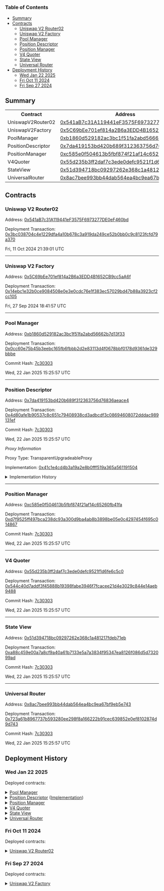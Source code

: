 # 


### Table of Contents
- [Summary](#summary)
- [Contracts](#contracts)
	- [Uniswap V2 Router02](#uniswap-v2-router02)
	- [Uniswap V2 Factory](#uniswap-v2-factory)
	- [Pool Manager](#pool-manager)
	- [Position Descriptor](#position-descriptor)
	- [Position Manager](#position-manager)
	- [V4 Quoter](#v4-quoter)
	- [State View](#state-view)
	- [Universal Router](#universal-router)
- [Deployment History](#deployment-history)
	- [Wed Jan 22 2025](#wed-jan-22-2025)
	- [Fri Oct 11 2024](#fri-oct-11-2024)
	- [Fri Sep 27 2024](#fri-sep-27-2024)

## Summary
<table>
<tr>
    <th>Contract</th>
    <th>Address</th>
    <th>Version</th>
</tr><tr>
    <td>UniswapV2Router02</td>
    <td><a href="https://worldscan.org/address/0x541aB7c31A119441eF3575F6973277DE0eF460bd" target="_blank">0x541aB7c31A119441eF3575F6973277DE0eF460bd</a></td>
    <td>N/A</td>
    </tr>
<tr>
    <td>UniswapV2Factory</td>
    <td><a href="https://worldscan.org/address/0x5C69bEe701ef814a2B6a3EDD4B1652CB9cc5aA6f" target="_blank">0x5C69bEe701ef814a2B6a3EDD4B1652CB9cc5aA6f</a></td>
    <td>N/A</td>
    </tr>
<tr>
    <td>PoolManager</td>
    <td><a href="https://worldscan.org/address/0xb1860d529182ac3bc1f51fa2abd56662b7d13f33" target="_blank">0xb1860d529182ac3bc1f51fa2abd56662b7d13f33</a></td>
    <td>N/A</td>
    </tr>
<tr>
    <td>PositionDescriptor</td>
    <td><a href="https://worldscan.org/address/0x7da419153bd420b689f312363756d76836aeace4" target="_blank">0x7da419153bd420b689f312363756d76836aeace4</a></td>
    <td>N/A</td>
    </tr>
<tr>
    <td>PositionManager</td>
    <td><a href="https://worldscan.org/address/0xc585e0f504613b5fbf874f21af14c65260fb41fa" target="_blank">0xc585e0f504613b5fbf874f21af14c65260fb41fa</a></td>
    <td>N/A</td>
    </tr>
<tr>
    <td>V4Quoter</td>
    <td><a href="https://worldscan.org/address/0x55d235b3ff2daf7c3ede0defc9521f1d6fe6c5c0" target="_blank">0x55d235b3ff2daf7c3ede0defc9521f1d6fe6c5c0</a></td>
    <td>N/A</td>
    </tr>
<tr>
    <td>StateView</td>
    <td><a href="https://worldscan.org/address/0x51d394718bc09297262e368c1a481217fdeb71eb" target="_blank">0x51d394718bc09297262e368c1a481217fdeb71eb</a></td>
    <td>N/A</td>
    </tr>
<tr>
    <td>UniversalRouter</td>
    <td><a href="https://worldscan.org/address/0x8ac7bee993bb44dab564ea4bc9ea67bf9eb5e743" target="_blank">0x8ac7bee993bb44dab564ea4bc9ea67bf9eb5e743</a></td>
    <td>N/A</td>
    </tr></table>

## Contracts

### Uniswap V2 Router02
  
Address: [0x541aB7c31A119441eF3575F6973277DE0eF460bd](https://worldscan.org/address/0x541aB7c31A119441eF3575F6973277DE0eF460bd)
  
Deployment Transaction: [0x3bc038704c4e1229dfa4a10b678c3a919da249ce52b0bb0c9c8123fcfd79a370](https://worldscan.org/tx/0x3bc038704c4e1229dfa4a10b678c3a919da249ce52b0bb0c9c8123fcfd79a370)
  

  

  
Fri, 11 Oct 2024 21:39:01 UTC



---

### Uniswap V2 Factory
  
Address: [0x5C69bEe701ef814a2B6a3EDD4B1652CB9cc5aA6f](https://worldscan.org/address/0x5C69bEe701ef814a2B6a3EDD4B1652CB9cc5aA6f)
  
Deployment Transaction: [0x14ebc1e32b0ce9084508e0e3e0cdc76e1f383ec57029bd47b88a3923cf2cc105](https://worldscan.org/tx/0x14ebc1e32b0ce9084508e0e3e0cdc76e1f383ec57029bd47b88a3923cf2cc105)
  

  

  
Fri, 27 Sep 2024 18:41:57 UTC



---

### Pool Manager
  
Address: [0xb1860d529182ac3bc1f51fa2abd56662b7d13f33](https://worldscan.org/address/0xb1860d529182ac3bc1f51fa2abd56662b7d13f33)
  
Deployment Transaction: [0x0cc60e75b45b3eebc165fb6fbbb2d2e83113d4f0678bbf0178d9361de329bbbe](https://worldscan.org/tx/0x0cc60e75b45b3eebc165fb6fbbb2d2e83113d4f0678bbf0178d9361de329bbbe)
  

  
Commit Hash: [7c30303](git@github.com:Uniswap/contracts/commit/7c30303)
  
Wed, 22 Jan 2025 15:25:57 UTC



---

### Position Descriptor
  
Address: [0x7da419153bd420b689f312363756d76836aeace4](https://worldscan.org/address/0x7da419153bd420b689f312363756d76836aeace4)
  
Deployment Transaction: [0x4d80afe1b90537c8c651c79408938cd3adbcdf3c08694608072dddac989131ef](https://worldscan.org/tx/0x4d80afe1b90537c8c651c79408938cd3adbcdf3c08694608072dddac989131ef)
  

  
Commit Hash: [7c30303](git@github.com:Uniswap/contracts/commit/7c30303)
  
Wed, 22 Jan 2025 15:25:57 UTC



_Proxy Information_



Proxy Type: TransparentUpgradeableProxy



Implementation: [0x41c1e4cd4b3a19a2e8b0fff519a365a561191504](https://worldscan.org/address/0x41c1e4cd4b3a19a2e8b0fff519a365a561191504)



  <details>
  <summary>Implementation History</summary>
  <table>
      <tr>
          <th>Version</th>
          <th>Address</th>
          <th>Commit Hash</th>
      </tr>
      <tr>
          <td>N/A</td>
          <td><a href="https://worldscan.org/address/0x41c1e4cd4b3a19a2e8b0fff519a365a561191504" target="_blank">0x41c1e4cd4b3a19a2e8b0fff519a365a561191504</a></td>
          <td><a href="git@github.com:Uniswap/contracts/commit/7c30303" target="_blank">7c30303</a></td>
      </tr>
  </table>
  </details>
    

---

### Position Manager
  
Address: [0xc585e0f504613b5fbf874f21af14c65260fb41fa](https://worldscan.org/address/0xc585e0f504613b5fbf874f21af14c65260fb41fa)
  
Deployment Transaction: [0xd7f9525ff497bca238dc93a300d9ba4ab8b3898be05e0c4297454f695c014867](https://worldscan.org/tx/0xd7f9525ff497bca238dc93a300d9ba4ab8b3898be05e0c4297454f695c014867)
  

  
Commit Hash: [7c30303](git@github.com:Uniswap/contracts/commit/7c30303)
  
Wed, 22 Jan 2025 15:25:57 UTC



---

### V4 Quoter
  
Address: [0x55d235b3ff2daf7c3ede0defc9521f1d6fe6c5c0](https://worldscan.org/address/0x55d235b3ff2daf7c3ede0defc9521f1d6fe6c5c0)
  
Deployment Transaction: [0x544c40d7addf3f45888b19398fabe3946f7fcacee21d4e3029c844e14aeb9488](https://worldscan.org/tx/0x544c40d7addf3f45888b19398fabe3946f7fcacee21d4e3029c844e14aeb9488)
  

  
Commit Hash: [7c30303](git@github.com:Uniswap/contracts/commit/7c30303)
  
Wed, 22 Jan 2025 15:25:57 UTC



---

### State View
  
Address: [0x51d394718bc09297262e368c1a481217fdeb71eb](https://worldscan.org/address/0x51d394718bc09297262e368c1a481217fdeb71eb)
  
Deployment Transaction: [0xa88c459e00a7a8cf9a40a61b7133e5a7a3834f95347ea8126f086d5d732099ad](https://worldscan.org/tx/0xa88c459e00a7a8cf9a40a61b7133e5a7a3834f95347ea8126f086d5d732099ad)
  

  
Commit Hash: [7c30303](git@github.com:Uniswap/contracts/commit/7c30303)
  
Wed, 22 Jan 2025 15:25:57 UTC



---

### Universal Router
  
Address: [0x8ac7bee993bb44dab564ea4bc9ea67bf9eb5e743](https://worldscan.org/address/0x8ac7bee993bb44dab564ea4bc9ea67bf9eb5e743)
  
Deployment Transaction: [0x723a61b8967737b593280ee298f8a166222b91cec639852e0ef8102874d9d743](https://worldscan.org/tx/0x723a61b8967737b593280ee298f8a166222b91cec639852e0ef8102874d9d743)
  

  
Commit Hash: [7c30303](git@github.com:Uniswap/contracts/commit/7c30303)
  
Wed, 22 Jan 2025 15:25:57 UTC



## Deployment History
  

### Wed Jan 22 2025
  
  
  
Deployed contracts:
  
<details>
  <summary>
    <a href="https://worldscan.org/address/0xb1860d529182ac3bc1f51fa2abd56662b7d13f33">Pool Manager</a>
  </summary>
  <table>
    <tr>
      <td>Commit hash: <a href="git@github.com:Uniswap/contracts/commit/7c30303" target="_blank">7c30303</a></td>
    </tr>
<tr>
      <th>Parameter</th>
      <th>Value</th>
    </tr>
    <tr>
      <td>initialOwner</td>
      <td><a href="https://worldscan.org/address/0xcb2436774C3e191c85056d248EF4260ce5f27A9D" target="_blank">0xcb2436774C3e191c85056d248EF4260ce5f27A9D</a></td>
    </tr>
  </table>
</details>
<details>
  <summary>
    <a href="https://worldscan.org/address/0x7da419153bd420b689f312363756d76836aeace4">Position Descriptor</a> (<a href="https://worldscan.org/address/0x41c1e4cd4b3a19a2e8b0fff519a365a561191504">Implementation</a>)
  </summary>
  <table>
    <tr>
      <td>Commit hash: <a href="git@github.com:Uniswap/contracts/commit/7c30303" target="_blank">7c30303</a></td>
    </tr>
<tr>
      <th>Parameter</th>
      <th>Value</th>
    </tr>
    <tr>
      <td>_poolManager</td>
      <td><a href="https://worldscan.org/address/0xb1860D529182ac3BC1F51Fa2ABd56662b7D13f33" target="_blank">0xb1860D529182ac3BC1F51Fa2ABd56662b7D13f33</a></td>
    </tr>
    <tr>
      <td>_wrappedNative</td>
      <td><a href="https://worldscan.org/address/0x4200000000000000000000000000000000000006" target="_blank">0x4200000000000000000000000000000000000006</a></td>
    </tr>
    <tr>
      <td>_nativeCurrencyLabelBytes</td>
      <td><a href="https://worldscan.org/tx/0x4554480000000000000000000000000000000000000000000000000000000000" target="_blank">0x4554480000000000000000000000000000000000000000000000000000000000</a></td>
    </tr>
  </table>
</details>
<details>
  <summary>
    <a href="https://worldscan.org/address/0xc585e0f504613b5fbf874f21af14c65260fb41fa">Position Manager</a>
  </summary>
  <table>
    <tr>
      <td>Commit hash: <a href="git@github.com:Uniswap/contracts/commit/7c30303" target="_blank">7c30303</a></td>
    </tr>
<tr>
      <th>Parameter</th>
      <th>Value</th>
    </tr>
    <tr>
      <td>_poolManager</td>
      <td><a href="https://worldscan.org/address/0xb1860D529182ac3BC1F51Fa2ABd56662b7D13f33" target="_blank">0xb1860D529182ac3BC1F51Fa2ABd56662b7D13f33</a></td>
    </tr>
    <tr>
      <td>_permit2</td>
      <td><a href="https://worldscan.org/address/0x000000000022D473030F116dDEE9F6B43aC78BA3" target="_blank">0x000000000022D473030F116dDEE9F6B43aC78BA3</a></td>
    </tr>
    <tr>
      <td>_unsubscribeGasLimit</td>
      <td>300000</td>
    </tr>
    <tr>
      <td>_tokenDescriptor</td>
      <td><a href="https://worldscan.org/address/0x7dA419153BD420B689F312363756d76836AEaCE4" target="_blank">0x7dA419153BD420B689F312363756d76836AEaCE4</a></td>
    </tr>
    <tr>
      <td>_weth9</td>
      <td><a href="https://worldscan.org/address/0x4200000000000000000000000000000000000006" target="_blank">0x4200000000000000000000000000000000000006</a></td>
    </tr>
  </table>
</details>
<details>
  <summary>
    <a href="https://worldscan.org/address/0x55d235b3ff2daf7c3ede0defc9521f1d6fe6c5c0">V4 Quoter</a>
  </summary>
  <table>
    <tr>
      <td>Commit hash: <a href="git@github.com:Uniswap/contracts/commit/7c30303" target="_blank">7c30303</a></td>
    </tr>
<tr>
      <th>Parameter</th>
      <th>Value</th>
    </tr>
    <tr>
      <td>_poolManager</td>
      <td><a href="https://worldscan.org/address/0xb1860D529182ac3BC1F51Fa2ABd56662b7D13f33" target="_blank">0xb1860D529182ac3BC1F51Fa2ABd56662b7D13f33</a></td>
    </tr>
  </table>
</details>
<details>
  <summary>
    <a href="https://worldscan.org/address/0x51d394718bc09297262e368c1a481217fdeb71eb">State View</a>
  </summary>
  <table>
    <tr>
      <td>Commit hash: <a href="git@github.com:Uniswap/contracts/commit/7c30303" target="_blank">7c30303</a></td>
    </tr>
<tr>
      <th>Parameter</th>
      <th>Value</th>
    </tr>
    <tr>
      <td>_poolManager</td>
      <td><a href="https://worldscan.org/address/0xb1860D529182ac3BC1F51Fa2ABd56662b7D13f33" target="_blank">0xb1860D529182ac3BC1F51Fa2ABd56662b7D13f33</a></td>
    </tr>
  </table>
</details>
<details>
  <summary>
    <a href="https://worldscan.org/address/0x8ac7bee993bb44dab564ea4bc9ea67bf9eb5e743">Universal Router</a>
  </summary>
  <table>
    <tr>
      <td>Commit hash: <a href="git@github.com:Uniswap/contracts/commit/7c30303" target="_blank">7c30303</a></td>
    </tr>
<tr>
      <th>Parameter</th>
      <th>Value</th>
    </tr>
    <tr>
      <td>params</td>
      <td>{"permit2":"0x000000000022D473030F116dDEE9F6B43aC78BA3","weth9":"0x4200000000000000000000000000000000000006","v2Factory":"0x5C69bEe701ef814a2B6a3EDD4B1652CB9cc5aA6f","v3Factory":"0x7a5028BDa40e7B173C278C5342087826455ea25a","pairInitCodeHash":"0x96e8ac4277198ff8b6f785478aa9a39f403cb768dd02cbee326c3e7da348845f","poolInitCodeHash":"0xe34f199b19b2b4f47f68442619d555527d244f78a3297ea89325f843f87b8b54","v4PoolManager":"0xb1860D529182ac3BC1F51Fa2ABd56662b7D13f33","v3NFTPositionManager":"0xec12a9F9a09f50550686363766Cc153D03c27b5e","v4PositionManager":"0xC585E0f504613b5fBf874F21Af14c65260fB41f"}</td>
    </tr>
  </table>
</details>    
  


### Fri Oct 11 2024
  
  
  
Deployed contracts:
  
<details>
  <summary>
    <a href="https://worldscan.org/address/0x541aB7c31A119441eF3575F6973277DE0eF460bd">Uniswap V2 Router02</a>
  </summary>
  <table>
    
<tr>
      <th>Parameter</th>
      <th>Value</th>
    </tr>
    <tr>
      <td>_factory</td>
      <td><a href="https://worldscan.org/address/0x5C69bEe701ef814a2B6a3EDD4B1652CB9cc5aA6f" target="_blank">0x5C69bEe701ef814a2B6a3EDD4B1652CB9cc5aA6f</a></td>
    </tr>
    <tr>
      <td>_WETH</td>
      <td><a href="https://worldscan.org/address/0x4200000000000000000000000000000000000006" target="_blank">0x4200000000000000000000000000000000000006</a></td>
    </tr>
  </table>
</details>    
  


### Fri Sep 27 2024
  
  
  
Deployed contracts:
  
<details>
  <summary>
    <a href="https://worldscan.org/address/0x5C69bEe701ef814a2B6a3EDD4B1652CB9cc5aA6f">Uniswap V2 Factory</a>
  </summary>
  <table>
    
<tr>
      <th>Parameter</th>
      <th>Value</th>
    </tr>
    <tr>
      <td>_feeToSetter</td>
      <td><a href="https://worldscan.org/address/0xcb2436774C3e191c85056d248EF4260ce5f27A9D" target="_blank">0xcb2436774C3e191c85056d248EF4260ce5f27A9D</a></td>
    </tr>
  </table>
</details>    
  
